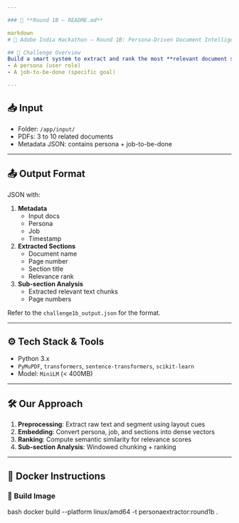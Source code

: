 ```yaml
---

### 📁 **Round 1B – README.md**

markdown
# 🤖 Adobe India Hackathon – Round 1B: Persona-Driven Document Intelligence

## 🧠 Challenge Overview
Build a smart system to extract and rank the most **relevant document sections** based on:
- A persona (user role)
- A job-to-be-done (specific goal)

---
```


## 📥 Input
- Folder: `/app/input/`
- PDFs: 3 to 10 related documents
- Metadata JSON: contains persona + job-to-be-done

---

## 📤 Output Format
JSON with:
1. **Metadata**
   - Input docs
   - Persona
   - Job
   - Timestamp
2. **Extracted Sections**
   - Document name
   - Page number
   - Section title
   - Relevance rank
3. **Sub-section Analysis**
   - Extracted relevant text chunks
   - Page numbers

Refer to the `challenge1b_output.json` for the format.

---

## ⚙ Tech Stack & Tools
- Python 3.x
- `PyMuPDF`, `transformers`, `sentence-transformers`, `scikit-learn`
- Model: `MiniLM` (< 400MB)

---

## 🛠 Our Approach

1. **Preprocessing**: Extract raw text and segment using layout cues
2. **Embedding**: Convert persona, job, and sections into dense vectors
3. **Ranking**: Compute semantic similarity for relevance scores
4. **Sub-section Analysis**: Windowed chunking + ranking

---

## 🐳 Docker Instructions

### 🔨 Build Image
bash
docker build --platform linux/amd64 -t personaextractor:round1b .
